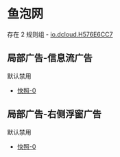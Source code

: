 # 鱼泡网

存在 2 规则组 - [io.dcloud.H576E6CC7](/src/apps/io.dcloud.H576E6CC7.ts)

## 局部广告-信息流广告

默认禁用

- [快照-0](https://i.gkd.li/i/14731762)

## 局部广告-右侧浮窗广告

默认禁用

- [快照-0](https://i.gkd.li/i/14731762)
